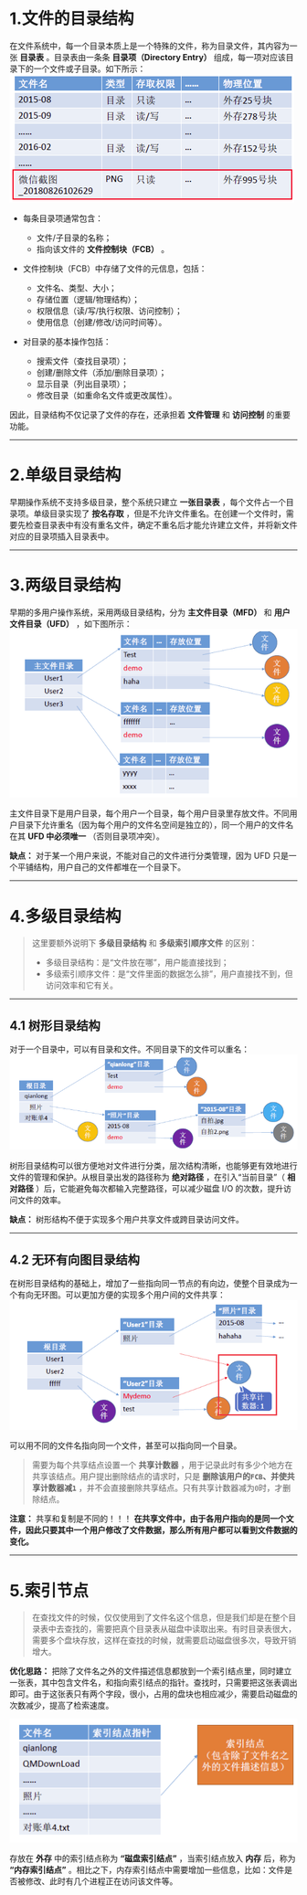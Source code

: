 # 1.文件的目录结构

在文件系统中，每一个目录本质上是一个特殊的文件，称为目录文件，其内容为一张 **目录表** 。目录表由一条条 **目录项（Directory Entry）** 组成，每一项对应该目录下的一个文件或子目录。如下所示：
![alt text](imgs/文件的目录结构.png)

- 每条目录项通常包含：
  - 文件/子目录的名称；
  - 指向该文件的 **文件控制块（FCB）** 。

- 文件控制块（FCB）中存储了文件的元信息，包括：
  - 文件名、类型、大小；
  - 存储位置（逻辑/物理结构）；
  - 权限信息（读/写/执行权限、访问控制）；
  - 使用信息（创建/修改/访问时间等）。

- 对目录的基本操作包括：
  - 搜索文件（查找目录项）；
  - 创建/删除文件（添加/删除目录项）；
  - 显示目录（列出目录项）；
  - 修改目录（如重命名文件或更改属性）。

因此，目录结构不仅记录了文件的存在，还承担着 **文件管理** 和 **访问控制** 的重要功能。

---

# 2.单级目录结构

早期操作系统不支持多级目录，整个系统只建立 **一张目录表** ，每个文件占一个目录项。单级目录实现了 **按名存取** ，但是不允许文件重名。在创建一个文件时，需要先检查目录表中有没有重名文件，确定不重名后才能允许建立文件，并将新文件对应的目录项插入目录表中。

---

# 3.两级目录结构

早期的多用户操作系统，采用两级目录结构，分为 **主文件目录（MFD）** 和 **用户文件目录（UFD）** ，如下图所示：
![alt text](imgs/两级目录结构.png)

主文件目录下是用户目录，每个用户一个目录，每个用户目录里存放文件。不同用户目录下允许重名（因为每个用户的文件名空间是独立的），同一个用户的文件名在其 **UFD 中必须唯一** （否则目录项冲突）。

**缺点：** 对于某一个用户来说，不能对自己的文件进行分类管理，因为 UFD 只是一个平铺结构，用户自己的文件都堆在一个目录下。

---

# 4.多级目录结构

> 这里要额外说明下 **多级目录结构** 和 **多级索引顺序文件** 的区别：
> - 多级目录结构：是“文件放在哪”，用户能直接找到；
> - 多级索引顺序文件：是“文件里面的数据怎么排”，用户直接找不到，但访问效率和它有关。

---

## 4.1 树形目录结构

对于一个目录中，可以有目录和文件。不同目录下的文件可以重名：
![alt text](imgs/树形目录结构.png)

树形目录结构可以很方便地对文件进行分类，层次结构清晰，也能够更有效地进行文件的管理和保护。从根目录出发的路径称为 **绝对路径** ，在引入“当前目录”（ **相对路径** ）后，它能避免每次都输入完整路径，可以减少磁盘 I/O 的次数，提升访问文件的效率。

**缺点：** 树形结构不便于实现多个用户共享文件或跨目录访问文件。

---

## 4.2 无环有向图目录结构

在树形目录结构的基础上，增加了一些指向同一节点的有向边，使整个目录成为一个有向无环图。可以更加方便的实现多个用户间的文件共享：
![alt text](imgs/无环有向图目录结构.png)

可以用不同的文件名指向同一个文件，甚至可以指向同一个目录。

> 需要为每个共享结点设置一个 **共享计数器** ，用于记录此时有多少个地方在共享该结点。用户提出删除结点的请求时，只是 **删除该用户的`FCB`、并使共享计数器减`1`** ，并不会直接删除共享结点。只有共享计数器减为`0`时，才删除结点。

**注意：** 共享和复制是不同的！！！ **在共享文件中，由于各用户指向的是同一个文件，因此只要其中一个用户修改了文件数据，那么所有用户都可以看到文件数据的变化。**

---

# 5.索引节点

> 在查找文件的时候，仅仅使用到了文件名这个信息，但是我们却是在整个目录表中去查找的，需要把真个目录表从磁盘中读取出来。有时目录表很大，需要多个盘块存放，这样在查找的时候，就需要启动磁盘很多次，导致开销增大。

**优化思路：** 把除了文件名之外的文件描述信息都放到一个索引结点里，同时建立一张表，其中包含文件名，和指向索引结点的指针。查找时，只需要把这张表调出即可。由于这张表只有两个字段，很小，占用的盘块也相应减少，需要启动磁盘的次数减少，提高了检索速度。

![alt text](imgs/索引节点.png)

存放在 **外存** 中的索引结点称为 **“磁盘索引结点”** ，当索引结点放入 **内存** 后，称为 **“内存索引结点”** 。相比之下，内存索引结点中需要增加一些信息，比如：文件是否被修改、此时有几个进程正在访问该文件等。